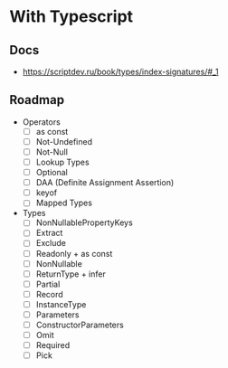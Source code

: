 # With Typescript

## Docs
- https://scriptdev.ru/book/types/index-signatures/#_1

## Roadmap

- Operators
	- [ ] as const
	- [ ] Not-Undefined
	- [ ] Not-Null
	- [ ] Lookup Types
	- [ ] Optional
	- [ ] DAA (Definite Assignment Assertion)
	- [ ] keyof
	- [ ] Mapped Types
- Types
	- [ ] NonNullablePropertyKeys
	- [ ] Extract
	- [ ] Exclude
	- [ ] Readonly + as const
	- [ ] NonNullable
	- [ ] ReturnType + infer
	- [ ] Partial
	- [ ] Record
	- [ ] InstanceType
	- [ ] Parameters
	- [ ] ConstructorParameters
	- [ ] Omit
	- [ ] Required
	- [ ] Pick
